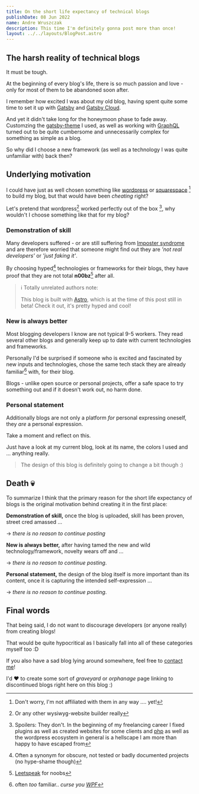 ```yaml
---
title: On the short life expectancy of technical blogs
publishDate: 08 Jun 2022
name: Andre Wruszczak
description: This time I'm definitely gonna post more than once!
layout: ../../layouts/BlogPost.astro
---
```


## **The harsh reality of technical blogs**

It must be tough.

At the beginning of every blog's life, there is so much passion and love - only for most of them to be abandoned soon after.

I remember how excited I was about my old blog, having spent quite some time to set it up with [Gatsby](https://www.gatsbyjs.com/) and [Gatsby Cloud](http://localhost:3000/posts/valentines).

And yet it didn't take long for the honeymoon phase to fade away.
Customzing the [gatsby-theme](https://github.com/LekoArts/gatsby-starter-minimal-blog) I used, as well as working with [GraphQL](https://graphql.org/) turned out to be quite cumbersome and unnecessarily complex for something as simple as a blog.

So why did I choose a new framework (as well as a technology I was quite unfamiliar with) back then?

## **Underlying motivation**

I could have just as well chosen something like [wordpress](https://wordpress.com/) or [squarespace](https://www.squarespace.com/) [^affiliate] to build my blog, but that would have been _cheating_ right?

Let's pretend that wordpress[^wysiwyg]  worked perfectly out of the box [^website-builder], why wouldn't I choose something like that for my blog?

### Demonstration of skill

Many developers suffered - or are still suffering from [Imposter syndrome](https://en.wikipedia.org/wiki/Impostor_syndrome) and are therefore worried that someone might find out they are _'not real developers'_ or _'just faking it'_.

By choosing hyped[^hype] technologies or frameworks for their blogs, they have proof that they are not total **n00bz**[^leetspeak] after all.

> ℹ️ Totally unrelated authors note:
>
> This blog is built with [Astro](https://astro.build/), which is at the time of this post still in beta! Check it out, it's pretty hyped and cool!  

### New is always better

Most blogging developers I know are not typical 9-5 workers.
They read several other blogs and generally keep up to date with current technologies and frameworks.

Personally I'd be surprised if someone who is excited and fascinated by new inputs and technologies, chose the same tech stack they are already familiar[^familiar] with, for their blog.

Blogs - unlike open source or personal projects, offer a safe space to try something out and if it doesn't work out, no harm done.

### Personal statement

Additionally blogs are not only a platform _for_ personal expressing oneself, they _are_ a personal expression.  

Take a moment and reflect on this.

Just have a look at my current blog, look at its name, the colors I used and ... anything really.

> The design of this blog is definitely going to change a bit though :)  

## **Death 💀**

To summarize I think that the primary reason for the short life expectancy of blogs is the original motivation behind creating it in the first place:

**Demonstration of skill,** once the blog is uploaded, skill has been proven, street cred amassed ...

-> *there is no reason to continue posting*

**New is always better,** after having tamed the new and wild technology/framework, novelty wears off and ...

-> _there is no reason to continue posting_.

**Personal statement,** the design of the blog itself is more important than its content, once it is capturing the intended self-expression ...

-> _there is no reason to continue posting_.

## **Final words**

That being said, I do not want to discourage developers (or anyone really) from creating blogs!

That would be quite hypocritical as I basically fall into all of these categories myself too :D

If you also have a sad blog lying around somewhere, feel free to [contact me](mailto:avataw.dev@gmail.com)!

I'd ❤ to create some sort of _graveyard_ or _orphanage_ page linking to discontinued blogs right here on this blog :)

[^affiliate]: Don't worry, I'm not affiliated with them in any way .... yet!
[^wysiwyg]: Or any other wysiwyg-website builder really
[^website-builder]: Spoilers: They don't. In the beginning of my freelancing career I fixed plugins as well as created websites for some clients and [php](https://www.php.net/) as well as the wordpress ecosystem in general is a hellscape I am more than happy to have escaped from
[^hype]: Often a synonym for obscure, not tested or badly documented projects (no hype-shame though)
[^leetspeak]: [Leetspeak](https://en.wikipedia.org/wiki/Leet) for noobs[^slang]
[^slang]: [Slang](https://www.urbandictionary.com/define.php?term=Noob) for newbies ;p
[^familiar]: often _too_ familiar.. *curse you [WPF](https://en.wikipedia.org/wiki/Windows_Presentation_Foundation)*
